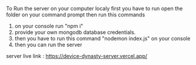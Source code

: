 To Run the server on your computer localy first you have to run open the folder on your command prompt then
run this commands
1. on your console run "npm i"
2. provide your own mongodb database credentials.
3. then you have to run this command "nodemon index.js" on your console
4. then you can run the server 

server live link : https://device-dynasty-server.vercel.app/
